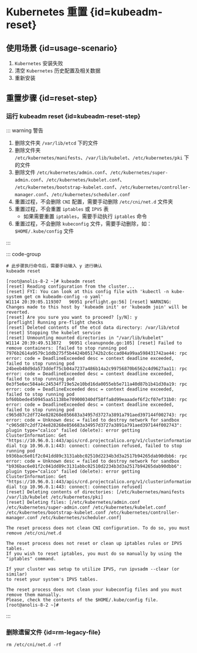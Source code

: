 # Kubernetes 重置 {id=kubeadm-reset}

## 使用场景 {id=usage-scenario}

1. `Kubernetes` 安装失败
2. 清空 `Kubernetes` 历史配置及相关数据
3. 重新安装

## 重置步骤 {id=reset-step}

### 运行 kubeadm reset {id=kubeadm-reset-step}

::: warning 警告

1. 删除文件夹 `/var/lib/etcd` 下的文件
2. 删除文件夹 `/etc/kubernetes/manifests`、`/var/lib/kubelet`、`/etc/kubernetes/pki` 下的文件
3. 删除文件 `/etc/kubernetes/admin.conf`、`/etc/kubernetes/super-admin.conf`、`/etc/kubernetes/kubelet.conf`、
   `/etc/kubernetes/bootstrap-kubelet.conf`、`/etc/kubernetes/controller-manager.conf`、`/etc/kubernetes/scheduler.conf`
4. 重置过程，不会删除 `CNI` 配置，需要手动删除 `/etc/cni/net.d` 文件夹
5. 重置过程，不会重置 `iptables` 或 `IPVS` 表
    - 如果需要重置 `iptables`，需要手动执行 `iptables` 命令
6. 重置过程，不会删除 `kubeconfig` 文件，需要手动删除，如：`$HOME/.kube/config` 文件

:::

::: code-group

```shell [运行命令]
# 此步骤执行命令后，需要手动输入 y 进行确认
kubeadm reset
```

```shell [示例日志]
[root@anolis-8-2 ~]# kubeadm reset
[reset] Reading configuration from the cluster...
[reset] FYI: You can look at this config file with 'kubectl -n kube-system get cm kubeadm-config -o yaml'
W1114 20:39:05.119307   96951 preflight.go:56] [reset] WARNING: Changes made to this host by 'kubeadm init' or 'kubeadm join' will be reverted.
[reset] Are you sure you want to proceed? [y/N]: y
[preflight] Running pre-flight checks
[reset] Deleted contents of the etcd data directory: /var/lib/etcd
[reset] Stopping the kubelet service
[reset] Unmounting mounted directories in "/var/lib/kubelet"
W1114 20:39:49.513872   96951 cleanupnode.go:105] [reset] Failed to remove containers: [failed to stop running pod 7976b2614a9579c1ddb275f5b4424b051742b2c6ccad04a99aa598431742ae44: rpc error: code = DeadlineExceeded desc = context deadline exceeded, failed to stop running pod 24beeb48d9da573ddef75cb04a7237a486b14a2c99756870b6562c4d9627aa11: rpc error: code = DeadlineExceeded desc = context deadline exceeded, failed to stop running pod 0e3f5e6ec584a4c24534f719e52e10bd16da0055eb5e711a40d87b1b41d30a19: rpc error: code = DeadlineExceeded desc = context deadline exceeded, failed to stop running pod bf60bbede450945aa51138be709000340df58ffa8d99eaaadef6f2cf07ef31b0: rpc error: code = DeadlineExceeded desc = context deadline exceeded, failed to stop running pod c965d87c2df724e828268e856683a34957d3727a3891a791aed397144f002743: rpc error: code = Unknown desc = failed to destroy network for sandbox "c965d87c2df724e828268e856683a34957d3727a3891a791aed397144f002743": plugin type="calico" failed (delete): error getting ClusterInformation: Get "https://10.96.0.1:443/apis/crd.projectcalico.org/v1/clusterinformations/default": dial tcp 10.96.0.1:443: connect: connection refused, failed to stop running pod b936bac6e01f2c041dd89c3131abbc02510d2234b3d3a2517b94265dab90dbb6: rpc error: code = Unknown desc = failed to destroy network for sandbox "b936bac6e01f2c041dd89c3131abbc02510d2234b3d3a2517b94265dab90dbb6": plugin type="calico" failed (delete): error getting ClusterInformation: Get "https://10.96.0.1:443/apis/crd.projectcalico.org/v1/clusterinformations/default": dial tcp 10.96.0.1:443: connect: connection refused]
[reset] Deleting contents of directories: [/etc/kubernetes/manifests /var/lib/kubelet /etc/kubernetes/pki]
[reset] Deleting files: [/etc/kubernetes/admin.conf /etc/kubernetes/super-admin.conf /etc/kubernetes/kubelet.conf /etc/kubernetes/bootstrap-kubelet.conf /etc/kubernetes/controller-manager.conf /etc/kubernetes/scheduler.conf]

The reset process does not clean CNI configuration. To do so, you must remove /etc/cni/net.d

The reset process does not reset or clean up iptables rules or IPVS tables.
If you wish to reset iptables, you must do so manually by using the "iptables" command.

If your cluster was setup to utilize IPVS, run ipvsadm --clear (or similar)
to reset your system's IPVS tables.

The reset process does not clean your kubeconfig files and you must remove them manually.
Please, check the contents of the $HOME/.kube/config file.
[root@anolis-8-2 ~]#
```

:::

### 删除遗留文件 {id=rm-legacy-file}

```shell [运行命令]
rm /etc/cni/net.d -rf 
```
